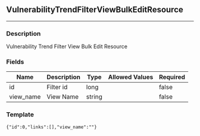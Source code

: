 ## VulnerabilityTrendFilterViewBulkEditResource
---
### Description
Vulnerability Trend Filter View Bulk Edit Resource
### Fields
| Name | Description | Type | Allowed Values | Required |
| ---- | ----------- | ---- | -------------- | -------- |
| id | Filter id | long |  | false |
| view_name | View Name | string |  | false |
### Template
```
{"id":0,"links":[],"view_name":""}
```
